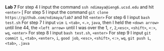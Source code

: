 **Lab 7** 
For step 4 I input the command `ssh ndimaya@ieng6.ucsd.edu` and hit `<enter>`
[
For step 5 I input the command `git clone https://github.com/ndimaya/lab7` and hit `<enter>`
For step 6 I input `bash test.sh`
For step 7 I input `vim L` `<tab>`, `<.>`, `java`, then I held the `<down arrow>` until line 44, the `<left arrow>` until I was over the 1, `r`, `2`,`<esc>`, `<shift>`, `<:>`, `wq`, `<enter>`
For step 8 I input `bash test.sh`, `<enter>`
For step 9 I input `git commit L`, `<tab>`, `<enter>`, `i`, `good job`, `<esc>`, `<shift>`, `<:>`, `wq`, `git push L`, `<tab>`, `.java`
